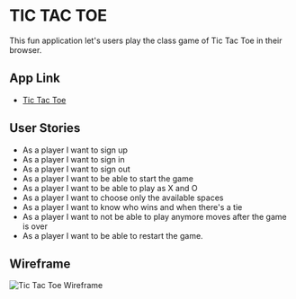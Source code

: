 # TIC TAC TOE

This fun application let's users play the class game of Tic Tac Toe in their browser.

## App Link

* [Tic Tac Toe]()

## User Stories
* As a player I want to sign up
* As a player I want to sign in
* As a player I want to sign out
* As a player I want to be able to start the game
* As a player I want to be able to play as X and O
* As a player I want to choose only the available spaces
* As a player I want to know who wins and when there's a tie
* As a player I want to not be able to play anymore moves after the game is over
* As a player I want to be able to restart the game.

## Wireframe

![Tic Tac Toe Wireframe](./wireframe/tictactoe-wireframe.png "Tic Tac Toe Wireframe")
